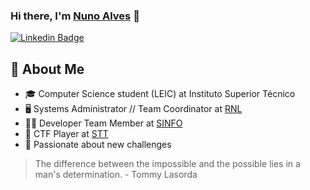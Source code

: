 ### Hi there, I'm [Nuno Alves][website] 👋

[![Linkedin Badge](https://img.shields.io/badge/-Nuno%20Alves-2da0ba?style=flat-square&logo=Linkedin&logoColor=white&link=https://www.linkedin.com/in/nuno-francisco-alves/)](https://www.linkedin.com/in/nuno-francisco-alves/) 
## 👨 About Me
- 🎓 Computer Science student (LEIC) at Instituto Superior Técnico
- ️🖥️ Systems Administrator // Team Coordinator at [RNL](https://rnl.tecnico.ulisboa.pt)
- 🧑‍💻 Developer Team Member at [SINFO](https://sinfo.org)
- 🤖 CTF Player at [STT](https://sectt.github.io)
- 🚀 Passionate about new challenges

> The difference between the impossible and the possible lies in a man's determination. - Tommy Lasorda

[github]: https://github.com/nalves599
[website]: https://nfalves.pt
